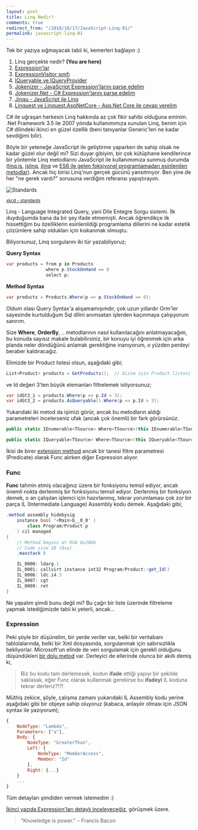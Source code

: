 ```yaml
---
layout: post
title: Linq Nedir?
comments: true
redirect_from: "/2018/10/17/JavaScript-Linq-01/"
permalink: javascript-linq-01
---
```


Tek bir yazıya sığmayacak tabii ki, kemerleri bağlayın :)

1. Linq gerçekte nedir? **(You are here)**
2. [Expression'lar](/javascript-linq-02)
3. [ExpressionVisitor sınıfı](/javascript-linq-03)
4. [IQueryable ve IQueryProvider](/javascript-linq-04)
5. [Jokenizer - JavaScript Expression'larını parse edelim](/javascript-linq-05)
6. [Jokenizer.Net - C# Expression'larını parse edelim](/javascript-linq-06)
7. [Jinqu - JavaScript ile Linq](/javascript-linq-07)
8. [Linquest ve Linquest.AspNetCore - Asp.Net Core ile cevap verelim](/javascript-linq-08)

C# ile uğraşan herkesin Linq hakkında az çok fikir sahibi olduğuna eminim. .Net Framework 3.5 ile 2007 yılında kullanımımıza sunulan Linq, benim için C# dilindeki ikinci en güzel özellik (beni tanıyanlar Generic'leri ne kadar sevdiğimi bilir).

Böyle bir yeteneğe JavaScript ile geliştirme yaparken de sahip olsak ne kadar güzel olur değil mi? Sizi duyar gibiyim, bir çok kütüphane kendilerince bir yöntemle Linq metodlarını JavaScript ile kullanımımıza sunmuş durumda ([linq.js](https://archive.codeplex.com/?p=linqjs), [jslinq](https://archive.codeplex.com/?p=jslinq), [jlinq](https://github.com/hugoware/jlinq-beta) ve [ES6 ile gelen foksiyonel programlamadan esinlenilen metodlar](https://ardalis.com/javascript-es6-linq-equivalents)). Ancak hiç birisi Linq'nun gerçek gücünü yansıtmıyor. Ben yine de her "ne gerek vardı?" sorusuna verdiğim referansı yapıştırayım.

![Standards]( https://imgs.xkcd.com/comics/standards.png)

<sup>[xkcd - standards](https://xkcd.com/927/ "xkcd - standards")<sup>

Linq - Language Integrated Query, yani Dile Entegre Sorgu sistemi. İlk duyduğumda bana da bir şey ifade etmemişti. Ancak öğrendikçe ilk hissettiğim bu özelliklerin esinlenildiği programlama dillerini ne kadar estetik çözümlere sahip oldukları için kıskanmak olmuştu. 

Biliyorsunuz, Linq sorgularını iki tür yazabiliyoruz;

**Query Syntax**
```csharp
var products = from p in Products
               where p.StockOnHand == 0
               select p;
```
**Method Syntax**
```csharp
var products = Products.Where(p => p.StockOnHand == 0);
```

Oldum olası Query Syntax'a alışamamışımdır, çok uzun yıllardır Orm'ler sayesinde kurtulduğum Sql dilini anımsatan işlerden kaçınmaya çalışıyorum sanırım.

Size **Where**, **OrderBy**, .. metodlarının nasıl kullanılacağını anlatmayacağım, bu konuda sayısız makale bulabilirsiniz, bir konuyu iyi öğrenmek için arka planda neler döndüğünü anlamak gerektiğine inanıyorum, o yüzden perdeyi beraber kaldıracağız.

Elimizde bir Product listesi olsun, aşağıdaki gibi;

```csharp
List<Product> products = GetProducts();  // bizim için Product listesi üreten sihirli fonksiyon
```
ve Id değeri 3'ten büyük elemanları filtrelemek istiyorsunuz;

```csharp
var idGt3_1 = products.Where(p => p.Id > 3);
var idGt3_2 = products.AsQueryable().Where(p => p.Id > 3);
```

Yukarıdaki iki metod da işimizi görür, ancak bu metodların aldığı parametreleri incelerseniz ufak (ancak çok önemli) bir fark görürsünüz.

```csharp
public static IEnumerable<TSource> Where<TSource>(this IEnumerable<TSource> source, Func<TSource, bool> predicate);

public static IQueryable<TSource> Where<TSource>(this IQueryable<TSource> source, Expression<Func<TSource, bool>> predicate);
```

İkisi de birer [extension method](https://docs.microsoft.com/en-us/dotnet/csharp/programming-guide/classes-and-structs/extension-methods) ancak bir tanesi filtre parametresi (Predicate) olarak Func alırken diğer Expression<Func> alıyor. 

### Func
**Func** tahmin etmiş olacağınız üzere bir fonksiyonu temsil ediyor, ancak önemli nokta derlenmiş bir fonksiyonu temsil ediyor. Derlenmiş bir fonksiyon demek, o an çalışılan işlemci için hazırlanmış, tekrar yorumlaması çok zor bir parça IL (Intermediate Language) Assembly kodu demek. Aşağıdaki gibi;

```csharp
.method assembly hidebysig 
    instance bool '<Main>b__0_0' (
        class Program/Product p
    ) cil managed 
{
    // Method begins at RVA 0x20bb
    // Code size 10 (0xa)
    .maxstack 8

    IL_0000: ldarg.1
    IL_0001: callvirt instance int32 Program/Product::get_Id()
    IL_0006: ldc.i4.3
    IL_0007: cgt
    IL_0009: ret
}
```
Ne yapalım şimdi bunu değil mi?
Bu çağrı bir liste üzerinde filtreleme yapmak istediğimizde tabii ki yeterli, ancak...

### Expression<Func>
Peki şöyle bir düşünelim, bir yerde veriler var, belki bir veritabanı tablolalarında, belki bir Xml dosyasında, sorgulanmak için sabırsızlıkla bekliyorlar. Microsoft'un elinde de veri sorgulamak için gerekli olduğunu düşündükleri [bir dolu metod](https://docs.microsoft.com/en-us/dotnet/api/system.linq.enumerable) var. Derleyici de ellerinde olunca bir akıllı demiş ki, 

> Biz bu kodu tam derlemesek, kodun **ifade** ettiği yapıyı bir şekilde saklasak, eğer Func olarak kullanmak gerekirse bu **ifadeyi** IL koduna tekrar derleriz?!?!

Müthiş zekice, şöyle, çalışma zamanı yukarıdaki IL Assembly kodu yerine aşağıdaki gibi bir objeye sahip oluyoruz (kabaca, anlaşılır olması için JSON syntax ile yazıyorum);

```JavaScript
{
    NodeType: "Lambda",
    Parameters: ["a"],
    Body: {
        NodeType: "GreaterThan",
        Left: {
            NodeType: "MemberAccess",
            Member: "Id"
        },
        Right: {...}
    }
    ...
}
```
Tüm detayları şimdiden vermek istemedim :)

[İkinci yazıda Expression'ları detaylı inceleyeceğiz](/javascript-linq-02), görüşmek üzere.

> “Knowledge is power.” – Francis Bacon